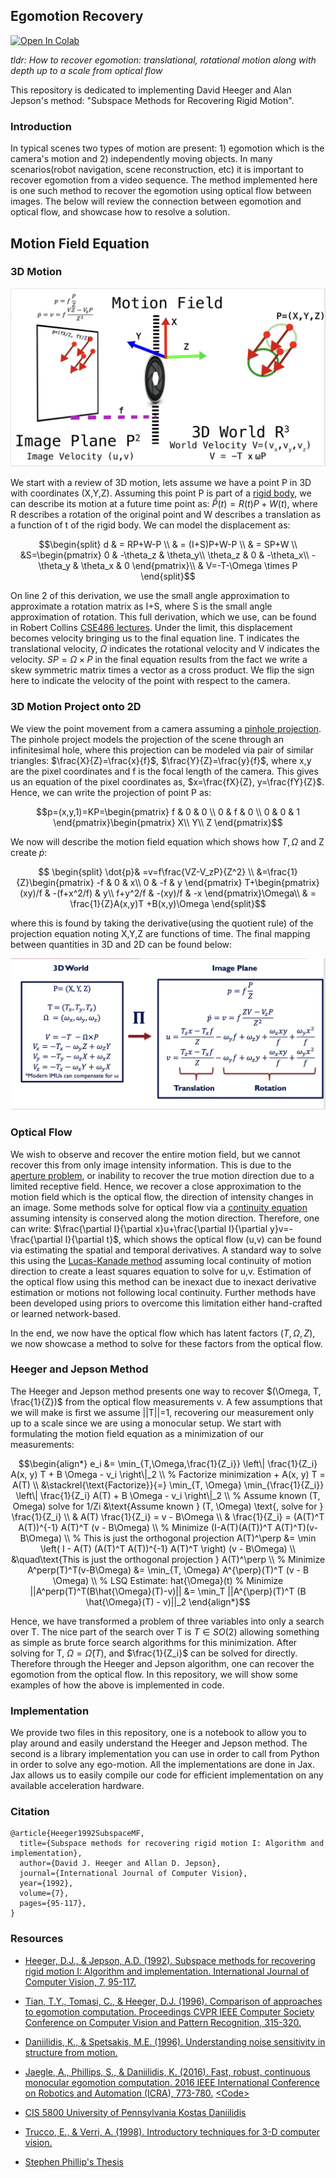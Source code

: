 ## Egomotion Recovery
<a target="_blank" href="https://colab.research.google.com/github/anthonytec2/heeger_jepson/blob/main/egomotion.ipynb">
  <img src="https://colab.research.google.com/assets/colab-badge.svg" alt="Open In Colab"/>
</a> 

*tldr: How to recover egomotion: translational, rotational motion along with depth up to a scale from optical flow*

This repository is dedicated to implementing David Heeger and Alan Jepson's method: "Subspace Methods for Recovering Rigid Motion".


### Introduction
In typical scenes two types of motion are present: 1) egomotion which is the camera's motion and 2) independently moving objects. In many scenarios(robot navigation, scene reconstruction, etc) it is important to recover egomotion from a video sequence. The method implemented here is one such method to recover the egomotion using optical flow between images. The below will review the connection between egomotion and optical flow, and showcase how to resolve a solution. 

## Motion Field Equation

### 3D Motion

![MotionField](imgs/axis.png)

We start with a review of 3D motion, lets assume we have a point P in 3D with coordinates (X,Y,Z). Assuming this point P is part of a [rigid body](http://www.springer.com/us/book/9780387008936#otherversion=9781441918468), we can describe its motion at a future time point as: $\hat{P}(t)=R(t)P+W(t)$, where R describes a rotation of the original point and W describes a translation as a function of t of the rigid body. We can model the displacement as:  

``` math
\begin{split}
  d & = RP+W-P \\
    & = (I+S)P+W-P \\
    & = SP+W  \\
    &S=\begin{pmatrix}
    0 & -\theta_z & \theta_y\\
    \theta_z & 0 & -\theta_x\\
    -\theta_y & \theta_x & 0
    \end{pmatrix}\\
    & V=-T-\Omega \times P
\end{split}
```
On line 2 of this derivation, we use the small angle approximation to approximate a rotation matrix as I+S, where S is the small angle approximation of rotation. This full derivation, which we use, can be found in Robert Collins [CSE486 lectures](https://www.cse.psu.edu/~rtc12/CSE486/lecture22_6pp.pdf). Under the limit, this displacement becomes velocity bringing us to the final equation line. T indicates the translational velocity, $\Omega$ indicates the rotational velocity and V indicates the velocity. $SP=\Omega \times P$ in the final equation results from the fact we write a skew symmetric matrix times a vector as a cross product. We flip the sign here to indicate the velocity of the point with respect to the camera. 


### 3D Motion Project onto 2D
We view the point movement from a camera assuming a [pinhole projection](https://www.youtube.com/watch?v=_EhY31MSbNM). The pinhole project models the projection of the scene through an infinitesimal hole, where this projection can be modeled via  pair of similar triangles: $\frac{X}{Z}=\frac{x}{f}$, $\frac{Y}{Z}=\frac{y}{f}$, where x,y are the pixel coordinates and f is the focal length of the camera. This gives us an equation of the pixel coordinates as, $x=\frac{fX}{Z}, y=\frac{fY}{Z}$. Hence, we can write the projection of point P as:
``` math
p=(x,y,1)=KP=\begin{pmatrix}
f & 0 & 0 \\
0 & f & 0 \\
0 & 0 & 1
\end{pmatrix}\begin{pmatrix}
X\\
Y\\
Z
\end{pmatrix}
```
We now will describe the motion field equation which shows how $T, \Omega$ and Z create $\dot{p}$:
``` math
  \begin{split}
  \dot{p}& =v=f\frac{VZ-V_zP}{Z^2} \\
  &=\frac{1}{Z}\begin{pmatrix}
   -f & 0 & x\\
  0 & -f & y 
  \end{pmatrix} T+\begin{pmatrix}
  (xy)/f & -(f+x^2/f) & y\\
  f+y^2/f & -(xy)/f & -x 
  \end{pmatrix}\Omega\\
  & = \frac{1}{Z}A(x,y)T +B(x,y)\Omega
\end{split}
```
where this is found by taking the derivative(using the quotient rule) of the projection equation noting X,Y,Z are functions of time. The final mapping between quantities in 3D and 2D can be found below:


![3D2D](imgs/3d2d.png)

### Optical Flow
We wish to observe and recover the entire motion field, but we cannot recover this from only image intensity information. This is due to the [aperture problem](https://en.wikipedia.org/wiki/Barberpole_illusion), or inability to recover the true motion direction due to a limited receptive field. Hence, we recover a close approximation to the motion field which is the optical flow, the direction of intensity changes in an image. Some methods solve for optical flow via a [continuity equation](https://en.wikipedia.org/wiki/Continuity_equation) assuming intensity is conserved along the motion direction. Therefore, one can write: $\frac{\partial I}{\partial x}u+\frac{\partial I}{\partial y}v=-\frac{\partial I}{\partial t}$, which shows the optical flow (u,v) can be found via estimating the spatial and temporal derivatives. A standard way to solve this using the [Lucas-Kanade method](https://www.ri.cmu.edu/pub_files/pub3/lucas_bruce_d_1981_1/lucas_bruce_d_1981_1.pdf) assuming local continuity of motion direction to create a least squares equation to solve for u,v. Estimation of the optical flow using this method can be inexact due to inexact derivative estimation or motions not following local continuity. Further methods have been developed using priors to overcome this limitation either hand-crafted or learned network-based. 

In the end, we now have the optical flow which has latent factors $(T, \Omega, Z)$, we now showcase a method to solve for these factors from the optical flow. 

### Heeger and Jepson Method
The Heeger and Jepson method presents one way to recover $(\Omega, T, \frac{1}{Z})$ from the optical flow measurements v. A few assumptions that we will make is first we assume ||T||=1, recovering our measurement only up to a scale since we are using a monocular setup. We start with formulating the motion field equation as a minimization of our measurements:  

``` math
\begin{align*}
e_i &= \min_{T,\Omega,\frac{1}{Z_i}} \left\| \frac{1}{Z_i} A(x, y) T + B \Omega - v_i \right\|_2 \\
% Factorize minimization + A(x, y) T = A(T) \\
&\stackrel{\text{Factorize}}{=} \min_{T, \Omega} \min_{\frac{1}{Z_i}}  \left\| \frac{1}{Z_i} A(T) + B \Omega - v_i \right\|_2 \\
% Assume known (T, Omega) solve for 1/Zi
&\text{Assume known } (T, \Omega) \text{, solve for } \frac{1}{Z_i} \\
& A(T) \frac{1}{Z_i} = v - B\Omega  \\
& \frac{1}{Z_i} = (A(T)^T A(T))^{-1} A(T)^T (v - B\Omega) \\
% Minimize (I-A(T)(A(T))^T A(T)^T)(v-B\Omega) \\
% This is just the orthogonal projection A(T)^\perp
&= \min \left( I - A(T) (A(T)^T A(T))^{-1} A(T)^T \right) (v - B\Omega) \\
&\quad\text{This is just the orthogonal projection } A(T)^\perp \\
% Minimize A^perp(T)^T(v-B\Omega)
&= \min_{T, \Omega} A^{\perp}(T)^T (v - B \Omega) \\
% LSQ Estimate: hat{\Omega}(t)
% Minimize ||A^perp(T)^T(B\hat{\Omega}(T)-v)||
&= \min_T ||A^{\perp}(T)^T (B \hat{\Omega}(T) - v)||_2
\end{align*}
```

Hence, we have transformed a problem of three variables into only a search over T. The nice part of the search over T is $T\in SO(2)$ allowing something as simple as brute force search algorithms for this minimization. After solving for T, $\Omega=\hat{\Omega}(T)$, and $\frac{1}{Z_i}$ can be solved for directly. Therefore through the Heeger and Jepson algorithm, one can recover the egomotion from the optical flow. In this repository, we will show some examples of how the above is implemented in code. 


### Implementation
We provide two files in this repository, one is a notebook to allow you to play around and easily understand the Heeger and Jepson method. The second is a library implementation you can use in order to call from Python in order to solve any ego-motion. All the implementations are done in Jax. Jax allows us to easily compile our code for efficient implementation on any available acceleration hardware. 

### Citation

```
@article{Heeger1992SubspaceMF,
  title={Subspace methods for recovering rigid motion I: Algorithm and implementation},
  author={David J. Heeger and Allan D. Jepson},
  journal={International Journal of Computer Vision},
  year={1992},
  volume={7},
  pages={95-117},
}
```


### Resources
- [Heeger, D.J., & Jepson, A.D. (1992). Subspace methods for recovering rigid motion I: Algorithm and implementation. International Journal of Computer Vision, 7, 95-117.](https://www.cs.toronto.edu/~jepson/papers/HeegerJepsonJCV1992.pdf)

- [Tian, T.Y., Tomasi, C., & Heeger, D.J. (1996). Comparison of approaches to egomotion computation. Proceedings CVPR IEEE Computer Society Conference on Computer Vision and Pattern Recognition, 315-320.](https://www.cns.nyu.edu/heegerlab/content/publications/Tian-CVPR96.pdf)

- [Daniilidis, K., & Spetsakis, M.E. (1996). Understanding noise sensitivity in structure from motion.](https://www.cis.upenn.edu/~kostas/mypub.dir/danispets.pdf)


- [Jaegle, A., Phillips, S., & Daniilidis, K. (2016). Fast, robust, continuous monocular egomotion computation. 2016 IEEE International Conference on Robotics and Automation (ICRA), 773-780.](https://arxiv.org/abs/1602.04886) [<Code\>](https://github.com/stephenphillips42/erl_egomotion/tree/master)

- [CIS 5800 University of Pennsylvania Kostas Daniilidis](https://drive.google.com/file/d/1v4amoLG4Lzr_gRHZSGst5649nDJUDRjf/view)

- [Trucco, E., & Verri, A. (1998). Introductory techniques for 3-D computer vision.](https://www.semanticscholar.org/paper/Introductory-techniques-for-3-D-computer-vision-Trucco-Verri/3e95b708f5f138252f84d8749a5b89cfb5c15dca)

- [Stephen Phillip's Thesis](https://drive.google.com/file/d/1wUP-Omrg68uT28eVGEwbyUL98ZebJ4kk/view)

